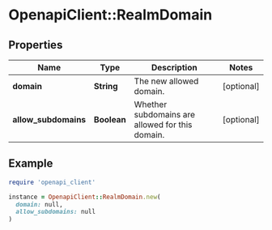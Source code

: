 # OpenapiClient::RealmDomain

## Properties

| Name | Type | Description | Notes |
| ---- | ---- | ----------- | ----- |
| **domain** | **String** | The new allowed domain.  | [optional] |
| **allow_subdomains** | **Boolean** | Whether subdomains are allowed for this domain.  | [optional] |

## Example

```ruby
require 'openapi_client'

instance = OpenapiClient::RealmDomain.new(
  domain: null,
  allow_subdomains: null
)
```

